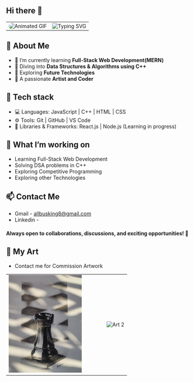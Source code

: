 ## Hi there 👋

<div align="center">
  <table>
    <tr>
      <td valign="middle">
        <img src="https://media.giphy.com/media/L8K62iTDkzGX6/giphy.gif" width="180px" style="border-radius: 12px;" alt="Animated GIF">
      </td>
      <td valign="middle">
        <img src="https://readme-typing-svg.demolab.com?font=JetBrains+Mono&weight=500&size=22&pause=1000&color=54d2ff&width=450&height=60&lines=Hi+coders!;while+(alive);%7B+code()+create()+dream()+%7D;build+something+that+matters...;transform+ideas+into+reality;" alt="Typing SVG" />
      </td>
    </tr>
  </table>
</div>





## 🎨 About Me

- 🌱 I’m currently learning **Full-Stack Web Development(MERN)**
- 📘 Diving into **Data Structures & Algorithms using C++**
- 🔗 Exploring **Future Technologies**
- 🎨 A passionate **Artist and Coder** 

## 🚀 Tech stack

- 💻 Languages: JavaScript | C++ | HTML | CSS
- ⚙️ Tools: Git | GitHub | VS Code 
- 🧰 Libraries & Frameworks: React.js | Node.js (Learning in progress)

## 📌 What I’m working on

- Learning Full-Stack Web Development
- Solving DSA problems in C++
- Exploring Competitive Programming
- Exploring other Technologies 


## 📫 Contact Me

- Gmail - allbusking8@gmail.com
- Linkedin -
   
#### Always open to collaborations, discussions, and exciting opportunities! 🚀

## 🎨 My Art

- Contact me for Commission Artwork

<p align="center">
  <table>
    <tr>
      <td>
        <img src="https://raw.githubusercontent.com/allbusking/allbusking/main/IMG20250126144155.jpg" alt="Art 1" width="200px" />
      </td>
      <td width="40px"></td> <!-- Gap -->
      <td>
        <img src="https://raw.githubusercontent.com/allbusking/allbusking/main/IMG20240826012329.jpg" alt="Art 2" width="200px" />
      </td>
    </tr>
  </table>
</p>

<!--
**allbusking/allbusking** is a ✨ _special_ ✨ repository because its `README.md` (this file) appears on your GitHub profile.


